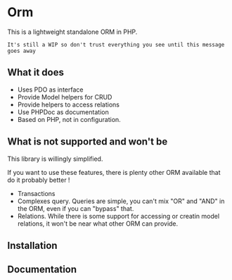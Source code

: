 # Orm

This is a lightweight standalone ORM in PHP.

``It's still a WIP so don't trust everything you see until this message goes away``

## What it does

* Uses PDO as interface
* Provide Model helpers for CRUD
* Provide helpers to access relations
* Use PHPDoc as documentation
* Based on PHP, not in configuration.

## What is not supported and won't be

This library is willingly simplified.

If you want to use these features, there is plenty other ORM available that do it probably better ! 

* Transactions
* Complexes query. Queries are simple, you can't mix "OR" and "AND" in the ORM, even if you can "bypass" that.
* Relations. While there is some support for accessing or creatin model relations, it won't be near what other ORM can provide.

## Installation

## Documentation
